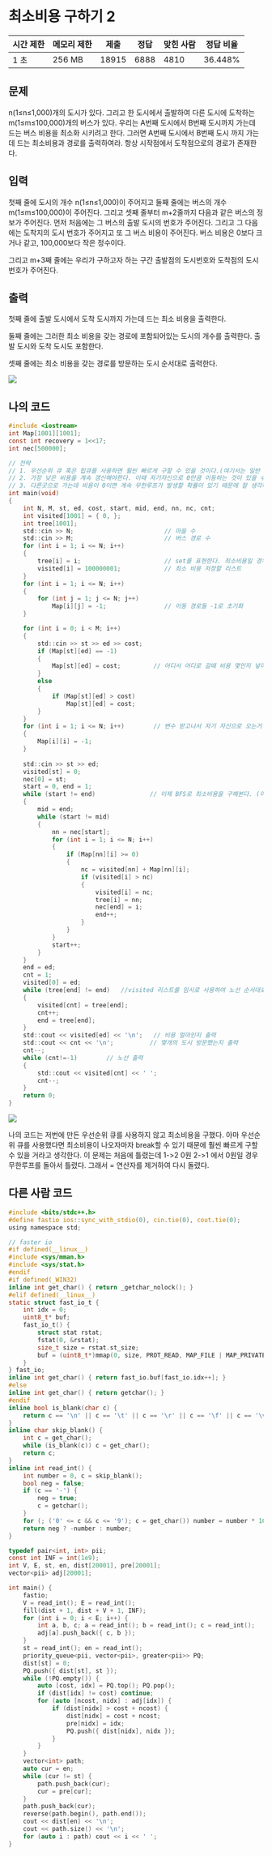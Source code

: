 # 최소비용 구하기 2

| 시간 제한 | 메모리 제한 | 제출    | 정답   | 맞힌 사람 | 정답 비율   |
| ----- | ------ | ----- | ---- | ----- | ------- |
| 1 초   | 256 MB | 18915 | 6888 | 4810  | 36.448% |

## 문제

n(1≤n≤1,000)개의 도시가 있다. 그리고 한 도시에서 출발하여 다른 도시에 도착하는 m(1≤m≤100,000)개의 버스가 있다. 우리는 A번째 도시에서 B번째 도시까지 가는데 드는 버스 비용을 최소화 시키려고 한다. 그러면 A번째 도시에서 B번째 도시 까지 가는데 드는 최소비용과 경로를 출력하여라. 항상 시작점에서 도착점으로의 경로가 존재한다.

## 입력

첫째 줄에 도시의 개수 n(1≤n≤1,000)이 주어지고 둘째 줄에는 버스의 개수 m(1≤m≤100,000)이 주어진다. 그리고 셋째 줄부터 m+2줄까지 다음과 같은 버스의 정보가 주어진다. 먼저 처음에는 그 버스의 출발 도시의 번호가 주어진다. 그리고 그 다음에는 도착지의 도시 번호가 주어지고 또 그 버스 비용이 주어진다. 버스 비용은 0보다 크거나 같고, 100,000보다 작은 정수이다.

그리고 m+3째 줄에는 우리가 구하고자 하는 구간 출발점의 도시번호와 도착점의 도시번호가 주어진다.

## 출력

첫째 줄에 출발 도시에서 도착 도시까지 가는데 드는 최소 비용을 출력한다.

둘째 줄에는 그러한 최소 비용을 갖는 경로에 포함되어있는 도시의 개수를 출력한다. 출발 도시와 도착 도시도 포함한다.

셋째 줄에는 최소 비용을 갖는 경로를 방문하는 도시 순서대로 출력한다.

![](C++_20221002_백준11779_최소비용%20구하기2assets/2022-10-02-22-47-13-image.png)

## 나의 코드

```c
#include <iostream>
int Map[1001][1001];
const int recovery = 1<<17;
int nec[500000];

// 전략
// 1. 우선순위 큐 혹은 힙큐를 사용하면 훨씬 빠르게 구할 수 있을 것이다.(여기서는 일반 배열 사용) 
// 2. 가장 낮은 비용을 계속 갱신해야한다. 이때 자기자신으로 0만큼 이동하는 것이 있을 수 있기 때문에 초기화 해준다.
// 3. 다른곳으로 가는데 비용이 0이면 계속 무한루프가 발생할 확률이 있기 때문에 잘 생각해야 한다.
int main(void)
{
	int N, M, st, ed, cost, start, mid, end, nn, nc, cnt;
	int visited[1001] = { 0, };
	int tree[1001];
	std::cin >> N;                         // 마을 수
	std::cin >> M;						   // 버스 경로 수
	for (int i = 1; i <= N; i++)
	{
		tree[i] = i;                       // set를 표현한다. 최소비용일 경우 어디서 어디로 가는지 알 수 있다.
		visited[i] = 100000001;            // 최소 비용 저장할 리스트
	}
	for (int i = 1; i <= N; i++)
	{
		for (int j = 1; j <= N; j++)
			Map[i][j] = -1;                // 이동 경로들 -1로 초기화
	}

	for (int i = 0; i < M; i++)
	{
		std::cin >> st >> ed >> cost;
		if (Map[st][ed] == -1)
		{
			Map[st][ed] = cost;         // 어디서 어디로 갈때 비용 몇인지 넣어준다
		}
		else
		{
			if (Map[st][ed] > cost)
				Map[st][ed] = cost;
		}
	}
	for (int i = 1; i <= N; i++)        // 변수 받고나서 자기 자신으로 오는거 다 초기화
	{
		Map[i][i] = -1;
	}
	
	std::cin >> st >> ed;
	visited[st] = 0;
	nec[0] = st;
	start = 0, end = 1;
	while (start != end)               // 이제 BFS로 최소비용을 구해본다. (이때 힙큐를 쓰면 훨씬 빠를게 구할 수 있다.)
	{
		mid = end;
		while (start != mid)
		{
			nn = nec[start];
			for (int i = 1; i <= N; i++)
			{
				if (Map[nn][i] >= 0)
				{
					nc = visited[nn] + Map[nn][i];
					if (visited[i] > nc)
					{
						visited[i] = nc;
						tree[i] = nn;
						nec[end] = i;
						end++;
					}
				}
			}
			start++;
		}
	}
	end = ed;
	cnt = 1;
	visited[0] = ed;
	while (tree[end] != end)   //visited 리스트를 임시로 사용하여 노선 순서대로 넣어주기.
	{
		visited[cnt] = tree[end];
		cnt++;
		end = tree[end];
	}
	std::cout << visited[ed] << '\n';   // 비용 얼마인지 출력
	std::cout << cnt << '\n';          // 몇개의 도시 방문했는지 출력
	cnt--;
	while (cnt!=-1)        // 노선 출력
	{
		std::cout << visited[cnt] << ' ';
		cnt--;
	}
	return 0;
}
```

![](C++_20221002_백준11779_최소비용%20구하기2assets/2022-10-02-22-47-42-image.png)

나의 코드는 저번에 만든 우선순위 큐를 사용하지 않고 최소비용을 구했다. 아마 우선순위 큐를 사용했다면 최소비용이 나오자마자 break할 수 있기 때문에 훨씬 빠르게 구할 수 있을 거라고 생각한다. 이 문제는 처음에 틀렸는데 1->2 0원 2->1 에서 0원일 경우 무한루프를 돌아서 틀렸다. 그래서  = 연산자를 제거하여 다시 돌렸다.

## 다른 사람 코드

```c
#include <bits/stdc++.h>
#define fastio ios::sync_with_stdio(0), cin.tie(0), cout.tie(0);
using namespace std;

// faster io
#if defined(__linux__)
#include <sys/mman.h>
#include <sys/stat.h>
#endif
#if defined(_WIN32)
inline int get_char() { return _getchar_nolock(); }
#elif defined(__linux__)
static struct fast_io_t {
    int idx = 0;
    uint8_t* buf;
    fast_io_t() {
        struct stat rstat;
        fstat(0, &rstat);
        size_t size = rstat.st_size;
        buf = (uint8_t*)mmap(0, size, PROT_READ, MAP_FILE | MAP_PRIVATE, 0, 0);
    }
} fast_io;
inline int get_char() { return fast_io.buf[fast_io.idx++]; }
#else
inline int get_char() { return getchar(); }
#endif
inline bool is_blank(char c) {
    return c == '\n' || c == '\t' || c == '\r' || c == '\f' || c == '\v' || c == ' ';
}
inline char skip_blank() {
    int c = get_char();
    while (is_blank(c)) c = get_char();
    return c;
}
inline int read_int() {
    int number = 0, c = skip_blank();
    bool neg = false;
    if (c == '-') {
        neg = true;
        c = getchar();
    }
    for (; ('0' <= c && c <= '9'); c = get_char()) number = number * 10 + c - '0';
    return neg ? -number : number;
}

typedef pair<int, int> pii;
const int INF = int(1e9);
int V, E, st, en, dist[20001], pre[20001];
vector<pii> adj[20001];

int main() {
	fastio;
	V = read_int(); E = read_int();
	fill(dist + 1, dist + V + 1, INF);
	for (int i = 0; i < E; i++) {
		int a, b, c; a = read_int(); b = read_int(); c = read_int();
		adj[a].push_back({ c, b });
	}
	st = read_int(); en = read_int();
	priority_queue<pii, vector<pii>, greater<pii>> PQ;
	dist[st] = 0;
	PQ.push({ dist[st], st });
	while (!PQ.empty()) {
		auto [cost, idx] = PQ.top(); PQ.pop();
		if (dist[idx] != cost) continue;
		for (auto [ncost, nidx] : adj[idx]) {
			if (dist[nidx] > cost + ncost) {
				dist[nidx] = cost + ncost;
				pre[nidx] = idx;
				PQ.push({ dist[nidx], nidx });
			}
		}
	}
	vector<int> path;
	auto cur = en;
	while (cur != st) {
		path.push_back(cur);
		cur = pre[cur];
	}
	path.push_back(cur);
	reverse(path.begin(), path.end());
	cout << dist[en] << '\n';
	cout << path.size() << '\n';
	for (auto i : path) cout << i << ' ';
}
```


